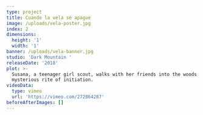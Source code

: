 ```yaml
---
type: project
title: Cuando la vela se apague
image: /uploads/vela-poster.jpg
index: 2
dimensions:
  height: '1'
  width: '1'
banner: /uploads/vela-banner.jpg
studio: 'Dark Mountain '
releaseDate: '2018'
plot: >-
  Susana, a teenager girl scout, walks with her friends into the woods to play a
  mysterious rite of initiation.
videoData:
  type: vimeo
  url: 'https://vimeo.com/272864287'
beforeAfterImages: []
---
```


